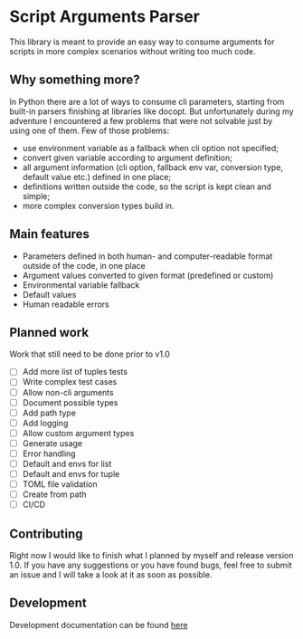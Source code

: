 # Script Arguments Parser

This library is meant to provide an easy way to consume arguments for scripts in more complex scenarios without writing too much code.

## Why something more?

In Python there are a lot of ways to consume cli parameters, starting from built-in parsers finishing at libraries like docopt. But unfortunately during my adventure I encountered a few problems that were not solvable just by using one of them. Few of those problems:

* use environment variable as a fallback when cli option not specified;
* convert given variable according to argument definition;
* all argument information (cli option, fallback env var, conversion type, default value etc.) defined in one place;
* definitions written outside the code, so the script is kept clean and simple;
* more complex conversion types build in.

## Main features

* Parameters defined in both human- and computer-readable format outside of the code, in one place
* Argument values converted to given format (predefined or custom)
* Environmental variable fallback
* Default values
* Human readable errors

## Planned work

Work that still need to be done prior to v1.0

- [ ] Add more list of tuples tests
- [ ] Write complex test cases
- [ ] Allow non-cli arguments
- [ ] Document possible types
- [ ] Add path type
- [ ] Add logging
- [ ] Allow custom argument types
- [ ] Generate usage
- [ ] Error handling
- [ ] Default and envs for list
- [ ] Default and envs for tuple
- [ ] TOML file validation
- [ ] Create from path
- [ ] CI/CD

## Contributing

Right now I would like to finish what I planned by myself and release version 1.0. If you have any suggestions or you have found bugs, feel free to submit an issue and I will take a look at it as soon as possible.

## Development

Development documentation can be found [here](README-DEV.md)
